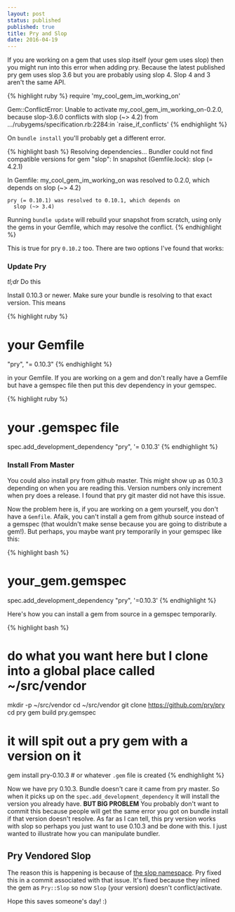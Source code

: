 ```yaml
---
layout: post
status: published
published: true
title: Pry and Slop
date: 2016-04-19
---
```


If you are working on a gem that uses slop itself (your gem uses slop) then
you might run into this error when adding pry.  Because the latest published
pry gem uses slop 3.6 but you are probably using slop 4.  Slop 4 and 3 aren't
the same API.

{% highlight ruby %}
require 'my_cool_gem_im_working_on'

Gem::ConflictError: Unable to activate my_cool_gem_im_working_on-0.2.0, 
because slop-3.6.0 conflicts with slop (~> 4.2)
from .../rubygems/specification.rb:2284:in `raise_if_conflicts'
{% endhighlight %}

On `bundle install` you'll probably get a different error.


{% highlight bash %}
Resolving dependencies...
Bundler could not find compatible versions for gem "slop":
  In snapshot (Gemfile.lock):
    slop (= 4.2.1)

  In Gemfile:
    my_cool_gem_im_working_on was resolved to 0.2.0, which depends on
      slop (~> 4.2)

    pry (= 0.10.1) was resolved to 0.10.1, which depends on
      slop (~> 3.4)

Running `bundle update` will rebuild your snapshot from scratch, using only
the gems in your Gemfile, which may resolve the conflict.
{% endhighlight %}

This is true for pry `0.10.2` too.  There are two options I've found that works:

### Update Pry

_tl;dr_ Do this

Install 0.10.3 or newer.  Make sure your bundle is resolving to that exact version.
This means

{% highlight ruby %}
# your Gemfile
"pry", "= 0.10.3"
{% endhighlight %}

in your Gemfile.  If you are working on a gem and
don't really have a Gemfile but have a gemspec file then put this dev dependency in your gemspec.

{% highlight ruby %}
# your .gemspec file
spec.add_development_dependency "pry", '= 0.10.3'
{% endhighlight %}

### Install From Master

You could also install pry from github master.  This might show up as 0.10.3 depending on when
you are reading this.  Version numbers only increment when pry does a release.  I found
that pry git master did not have this issue.

Now the problem here is, if you are working on a gem yourself, you don't have a `Gemfile`.
Afaik, you can't install a gem from github source instead of a gemspec (that wouldn't make sense
because you are going to distribute a gem!).  But perhaps, you maybe want pry
temporarily in your gemspec like this:

{% highlight bash %}
# your_gem.gemspec
spec.add_development_dependency "pry", '=0.10.3'
{% endhighlight %}

Here's how you can install a gem from source in a gemspec temporarily.

{% highlight bash %}
# do what you want here but I clone into a global place called ~/src/vendor
mkdir -p ~/src/vendor
cd ~/src/vendor
git clone https://github.com/pry/pry
cd pry
gem build pry.gemspec
# it will spit out a pry gem with a version on it
gem install pry-0.10.3  # or whatever `.gem` file is created
{% endhighlight %}

Now we have pry 0.10.3.  Bundle doesn't care it came from pry master.  So when it
picks up on the `spec.add_development_dependency` it will install the version
you already have.  **BUT BIG PROBLEM**  You probably don't want to commit this
because people will get the same error you got on bundle install if
that version doesn't resolve.  As far as I can tell, this pry version
works with slop so perhaps you just want to use 0.10.3 and be done with this.
I just wanted to illustrate how you can manipulate bundler.


## Pry Vendored Slop

The reason this is happening is because of [the slop namespace](https://github.com/pry/pry/issues/1497).
Pry fixed this in a commit associated with that issue.  It's fixed because they inlined
the gem as `Pry::Slop` so now `Slop` (your version) doesn't conflict/activate.

Hope this saves someone's day!  :)
